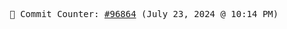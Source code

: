 <p align="center">
    <samp>
        📮 Commit Counter: <a href="https://github.com/Javascript-void0/Javascript-void0/commits/main">#96864</a> (July 23, 2024 @ 10:14 PM)
    </samp>
</p>